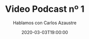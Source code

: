 ---
title: 'Video Podcast nº 1'
date: '2020-03-03T19:00:00'
author: 'Hablamos con Carlos Azaustre'
img: '/images/01-despues.jpg'
alt: 'Video Podcast nº 1 - Estuvimos hablando con Carlos Azaustre. ¿Te perdiste la sesión? Vuelve a verla en nuestro canal y suscríbete. Thanks to Pierre - Louis Anceau for his icon.'
body: ''
video: 'https://www.youtube.com/watch?v=g274h7w0TTk'
publishVideo: false
--- 